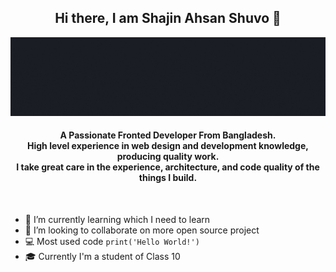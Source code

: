 <h2 align="center"> Hi there, I am Shajin Ahsan Shuvo 👋</h2>


![Banner](/assets/ShajinAhsan.gif)


<h4 align="center">
  A Passionate Fronted Developer From Bangladesh.
  <br>
  High level experience in web design and development knowledge, producing quality work.
  <br>
  I take great care in the experience, architecture, and code quality of the things I build.
</h4>

<br>

- 🌱 I’m currently learning which I need to learn
- 👯 I’m looking to collaborate on more open source project
- 💻 Most used code `print('Hello World!')`
- 🎓 Currently I'm a student of Class 10

<br>
